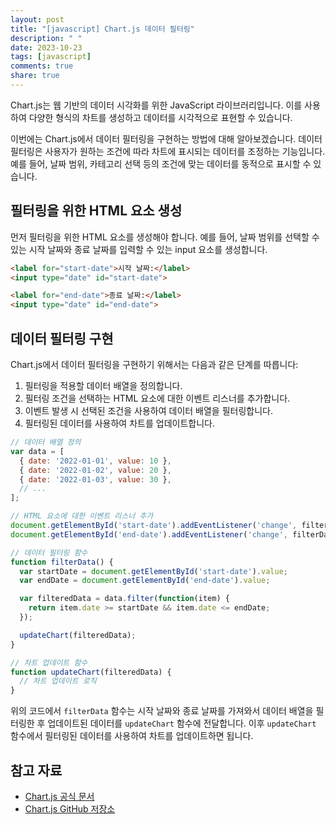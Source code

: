 ```yaml
---
layout: post
title: "[javascript] Chart.js 데이터 필터링"
description: " "
date: 2023-10-23
tags: [javascript]
comments: true
share: true
---
```


Chart.js는 웹 기반의 데이터 시각화를 위한 JavaScript 라이브러리입니다. 이를 사용하여 다양한 형식의 차트를 생성하고 데이터를 시각적으로 표현할 수 있습니다.

이번에는 Chart.js에서 데이터 필터링을 구현하는 방법에 대해 알아보겠습니다. 데이터 필터링은 사용자가 원하는 조건에 따라 차트에 표시되는 데이터를 조정하는 기능입니다. 예를 들어, 날짜 범위, 카테고리 선택 등의 조건에 맞는 데이터를 동적으로 표시할 수 있습니다.

## 필터링을 위한 HTML 요소 생성

먼저 필터링을 위한 HTML 요소를 생성해야 합니다. 예를 들어, 날짜 범위를 선택할 수 있는 시작 날짜와 종료 날짜를 입력할 수 있는 input 요소를 생성합니다.

```html
<label for="start-date">시작 날짜:</label>
<input type="date" id="start-date">

<label for="end-date">종료 날짜:</label>
<input type="date" id="end-date">
```

## 데이터 필터링 구현

Chart.js에서 데이터 필터링을 구현하기 위해서는 다음과 같은 단계를 따릅니다:

1. 필터링을 적용할 데이터 배열을 정의합니다.
2. 필터링 조건을 선택하는 HTML 요소에 대한 이벤트 리스너를 추가합니다.
3. 이벤트 발생 시 선택된 조건을 사용하여 데이터 배열을 필터링합니다.
4. 필터링된 데이터를 사용하여 차트를 업데이트합니다.

```javascript
// 데이터 배열 정의
var data = [
  { date: '2022-01-01', value: 10 },
  { date: '2022-01-02', value: 20 },
  { date: '2022-01-03', value: 30 },
  // ...
];

// HTML 요소에 대한 이벤트 리스너 추가
document.getElementById('start-date').addEventListener('change', filterData);
document.getElementById('end-date').addEventListener('change', filterData);

// 데이터 필터링 함수
function filterData() {
  var startDate = document.getElementById('start-date').value;
  var endDate = document.getElementById('end-date').value;

  var filteredData = data.filter(function(item) {
    return item.date >= startDate && item.date <= endDate;
  });

  updateChart(filteredData);
}

// 차트 업데이트 함수
function updateChart(filteredData) {
  // 차트 업데이트 로직
}
```

위의 코드에서 `filterData` 함수는 시작 날짜와 종료 날짜를 가져와서 데이터 배열을 필터링한 후 업데이트된 데이터를 `updateChart` 함수에 전달합니다. 이후 `updateChart` 함수에서 필터링된 데이터를 사용하여 차트를 업데이트하면 됩니다.

## 참고 자료

- [Chart.js 공식 문서](https://www.chartjs.org/docs/latest/)
- [Chart.js GitHub 저장소](https://github.com/chartjs/Chart.js)